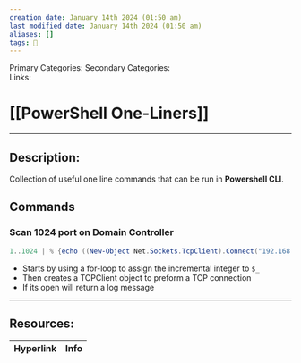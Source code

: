```yaml
---
creation date: January 14th 2024 (01:50 am)
last modified date: January 14th 2024 (01:50 am)
aliases: []
tags: 🧰
---
```

 
Primary Categories: 
Secondary Categories:  
Links: 
# [[PowerShell One-Liners]]  
___

## Description:
Collection of useful one line commands that can be run in **Powershell CLI**.

## Commands

### Scan 1024 port on Domain Controller
```PowerShell
1..1024 | % {echo ((New-Object Net.Sockets.TcpClient).Connect("192.168.50.151", $_)) "TCP port $_ is open"} 2>$null
```
- Starts by using a for-loop to assign the incremental integer to `$_`
- Then creates a TCPClient object to preform a TCP connection
- If its open will return a log message

___

## Resources:

| Hyperlink | Info |
| --------- | ---- |


